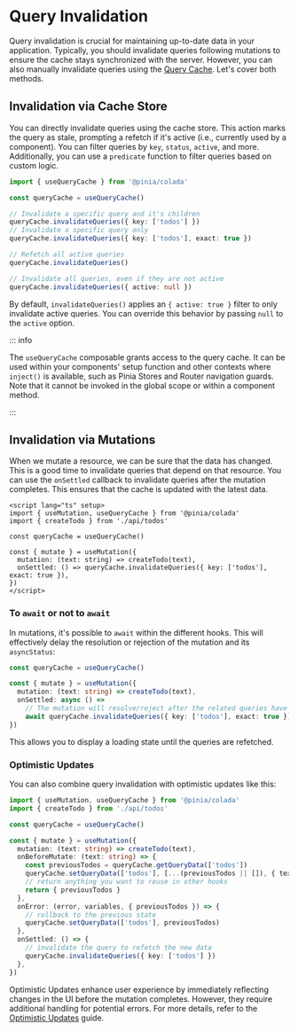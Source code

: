 # Query Invalidation

Query invalidation is crucial for maintaining up-to-date data in your application. Typically, you should invalidate queries following mutations to ensure the cache stays synchronized with the server. However, you can also manually invalidate queries using the [Query Cache](../advanced/query-cache.md). Let's cover both methods.

## Invalidation via Cache Store

You can directly invalidate queries using the cache store. This action marks the query as stale, prompting a refetch if it's active (i.e., currently used by a component). You can filter queries by `key`, `status`, `active`, and more. Additionally, you can use a `predicate` function to filter queries based on custom logic.

```ts twoslash
import { useQueryCache } from '@pinia/colada'

const queryCache = useQueryCache()

// Invalidate a specific query and it's children
queryCache.invalidateQueries({ key: ['todos'] })
// Invalidate a specific query only
queryCache.invalidateQueries({ key: ['todos'], exact: true })

// Refetch all active queries
queryCache.invalidateQueries()

// Invalidate all queries, even if they are not active
queryCache.invalidateQueries({ active: null })
```

By default, `invalidateQueries()` applies an `{ active: true }` filter to only invalidate active queries. You can override this behavior by passing `null` to the `active` option.

::: info

The `useQueryCache` composable grants access to the query cache. It can be used within your components' setup function and other contexts where `inject()` is available, such as Pinia Stores and Router navigation guards. Note that it cannot be invoked in the global scope or within a component method.

:::

## Invalidation via Mutations

When we mutate a resource, we can be sure that the data has changed. This is a good time to invalidate queries that depend on that resource. You can use the `onSettled` callback to invalidate queries after the mutation completes. This ensures that the cache is updated with the latest data.

```vue twoslash
<script lang="ts" setup>
import { useMutation, useQueryCache } from '@pinia/colada'
import { createTodo } from './api/todos'

const queryCache = useQueryCache()

const { mutate } = useMutation({
  mutation: (text: string) => createTodo(text),
  onSettled: () => queryCache.invalidateQueries({ key: ['todos'], exact: true }),
})
</script>
```

### To `await` or not to `await`

In mutations, it's possible to `await` within the different hooks. This will effectively delay the resolution or rejection of the mutation and its `asyncStatus`:

```ts
const queryCache = useQueryCache()

const { mutate } = useMutation({
  mutation: (text: string) => createTodo(text),
  onSettled: async () =>
    // The mutation will resolve/reject after the related queries have been fetched again
    await queryCache.invalidateQueries({ key: ['todos'], exact: true }),
})
```

This allows you to display a loading state until the queries are refetched.

### Optimistic Updates

You can also combine query invalidation with optimistic updates like this:

```ts
import { useMutation, useQueryCache } from '@pinia/colada'
import { createTodo } from './api/todos'

const queryCache = useQueryCache()

const { mutate } = useMutation({
  mutation: (text: string) => createTodo(text),
  onBeforeMutate: (text: string) => {
    const previousTodos = queryCache.getQueryData(['todos'])
    queryCache.setQueryData(['todos'], [...(previousTodos || []), { text }])
    // return anything you want to reuse in other hooks
    return { previousTodos }
  },
  onError: (error, variables, { previousTodos }) => {
    // rollback to the previous state
    queryCache.setQueryData(['todos'], previousTodos)
  },
  onSettled: () => {
    // invalidate the query to refetch the new data
    queryCache.invalidateQueries({ key: ['todos'] })
  },
})
```

Optimistic Updates enhance user experience by immediately reflecting changes in the UI before the mutation completes. However, they require additional handling for potential errors. For more details, refer to the [Optimistic Updates](./optimistic-updates.md) guide.
